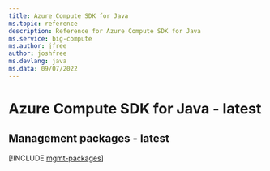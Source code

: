 ```yaml
---
title: Azure Compute SDK for Java
ms.topic: reference
description: Reference for Azure Compute SDK for Java
ms.service: big-compute
ms.author: jfree
author: joshfree
ms.devlang: java
ms.data: 09/07/2022
---
```

# Azure Compute SDK for Java - latest

## Management packages - latest
[!INCLUDE [mgmt-packages](compute-mgmt-index.md)]